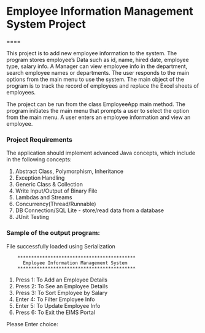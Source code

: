 # Employee Information Management System Project
====

This project is to add new employee information to the system. The program stores employee’s Data such as id, 
name, hired date, employee type, salary info. A Manager can view employee info in the department, search 
employee names or departments. The user responds to the main options from the main menu to use the system. 
The main object of the program is to track the record of employees and replace the Excel sheets of employees.

The project can be run from the class EmployeeApp main method. The program initiates the main menu that
prompts a user to select the option from the main menu. A user enters an employee information and view an 
employee.

### Project Requirements
The application should implement advanced Java concepts, which include in the following concepts:
1. Abstract Class, Polymorphism, Inheritance
2. Exception Handling
3. Generic Class & Collection
4. Write Input/Output of Binary File
5. Lambdas and Streams
6. Concurrency(Thread/Runnable)
7. DB Connection/SQL Lite - store/read data from a database
8. JUnit Testing

### Sample of the output program:

File successfully loaded using Serialization

		*******************************************
		  Employee Information Management System
		*******************************************

1. Press 1: To Add an Employee Details
2. Press 2: To See an Employee Details
3. Press 3: To Sort Employee by Salary
4. Enter 4: To Filter Employee Info
5. Enter 5: To Update Employee Info
6. Press 6: To Exit the EIMS Portal

Please Enter choice:
